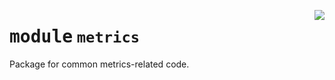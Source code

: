 <!-- markdownlint-disable -->

<a href="../../github-runner-manager/src/github_runner_manager/metrics/__init__.py#L0"><img align="right" style="float:right;" src="https://img.shields.io/badge/-source-cccccc?style=flat-square"></a>

# <kbd>module</kbd> `metrics`
Package for common metrics-related code. 



